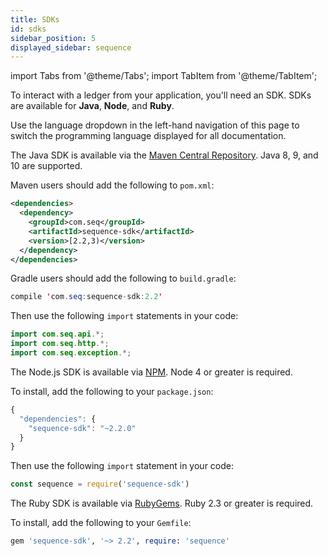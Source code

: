 ```yaml
---
title: SDKs
id: sdks
sidebar_position: 5
displayed_sidebar: sequence
---
```

import Tabs from '@theme/Tabs';
import TabItem from '@theme/TabItem';

To interact with a ledger from your application, you'll need an SDK. SDKs are
available for **Java**, **Node**, and **Ruby**.

Use the language dropdown in the left-hand navigation of this page
to switch the programming language displayed for all documentation.

<Tabs>
<TabItem value='java' label='Java'>

The Java SDK is available via the <a
  href='https://search.maven.org/#search%7Cga%7C1%7Cg%3A%22com.seq%22%20AND%20a%3A%22sequence-sdk%22'
  target='_blank'>Maven Central Repository</a>.
Java 8, 9, and 10 are supported.

Maven users should add the following to `pom.xml`:

```xml
<dependencies>
  <dependency>
    <groupId>com.seq</groupId>
    <artifactId>sequence-sdk</artifactId>
    <version>[2.2,3)</version>
  </dependency>
</dependencies>
```

Gradle users should add the following to `build.gradle`:

```java
compile 'com.seq:sequence-sdk:2.2'
```

Then use the following `import` statements in your code:

```java
import com.seq.api.*;
import com.seq.http.*;
import com.seq.exception.*;
```
</TabItem>
<TabItem value='node' label='Node.js'>

The Node.js SDK is available via <a href='https://www.npmjs.com/package/sequence-sdk' target='_blank'>NPM</a>. Node 4 or greater is required.

To install, add the following to your `package.json`:

```js
{
  "dependencies": {
    "sequence-sdk": "~2.2.0"
  }
}
```

Then use the following `import` statement in your code:

```js
const sequence = require('sequence-sdk')
```

</TabItem>
<TabItem value='ruby' label='Ruby'>

The Ruby SDK is available via
<a href='https://rubygems.org/gems/sequence-sdk' target='_blank'>RubyGems</a>.
Ruby 2.3 or greater is required.

To install, add the following to your `Gemfile`:

```ruby
gem 'sequence-sdk', '~> 2.2', require: 'sequence'
```

</TabItem>
</Tabs>